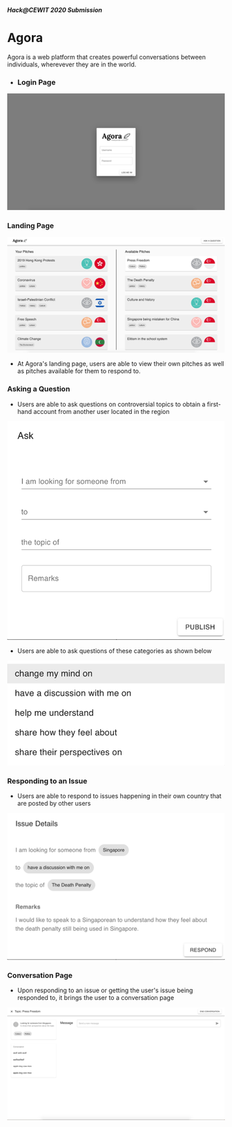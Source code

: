 ***Hack@CEWIT 2020 Submission***

# **Agora**

Agora is a web platform that creates powerful conversations between individuals, wherevever they are in the world. 



- ### **Login Page**
![Agora_Login_Page](src/assets/Agora_Login_Page.png) 


### **Landing Page**
![Agora Home Page](src/assets/Agora_Home_Page.png)
- At Agora's landing page, users are able to view their own pitches as well as pitches available for them to respond to.

### **Asking a Question**

- Users are able to ask questions on controversial topics to obtain a first-hand account from another user located in the region

![Agora_Asking_A_Question](src/assets/Asking_A_Question.png)

- Users are able to ask questions of these categories as shown below

![Agora_Asking_A_Question](src/assets/Categories_Of_Questions.png)



### **Responding to an Issue**

- Users are able to respond to issues happening in their own country that are posted by other users

![Agora_Responding_to_Issue](src/assets/Respond_to_an_issue.png)

### **Conversation Page**
- Upon responding to an issue or getting the user's issue being responded to, it brings the user to a conversation page

![Agora_Responding_to_Issue](src/assets/Agora_Conversation_Page.png)
